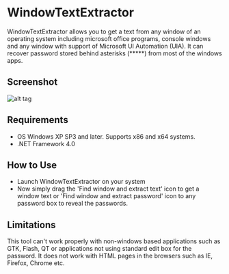 WindowTextExtractor
=============

WindowTextExtractor allows you to get a text from any window of an operating system including microsoft office programs, console windows and any window with support of Microsoft UI Automation (UIA). It can recover password stored behind asterisks (*****) from most of the windows apps.

Screenshot
------------------

![alt tag](https://user-images.githubusercontent.com/8102586/68193503-2d49e080-ffc4-11e9-8d53-32b1aa426e53.png)

Requirements
--------------------

* OS Windows XP SP3 and later. Supports x86 and x64 systems.
* .NET Framework 4.0

How to Use
--------------------

* Launch WindowTextExtractor on your system
* Now simply drag the 'Find window and extract text' icon to get a window text or 'Find window and extract password' icon to any password box to reveal the passwords.


Limitations
--------------------

This tool can't work properly with non-windows based applications such as GTK, Flash, QT or applications not using standard edit box for the password. It does not work with HTML pages in the browsers such as IE, Firefox, Chrome etc.